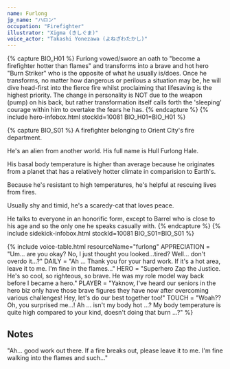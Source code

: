 ```yaml
---
name: Furlong
jp_name: "ハロン"
occupation: "Firefighter"
illustrator: "Xigma (きしぐま)"
voice_actor: "Takashi Yonezawa (よねざわたかし)"
---
```


{% capture BIO_H01 %}
Furlong vowed/swore an oath to "become a firefighter hotter than flames" and transforms into a brave and hot hero "Burn Striker" who is the opposite of what he usually is/does. Once he transforms, no matter how dangerous or perilous a situation may be, he will dive head-first into the fierce fire whilst proclaiming that lifesaving is the highest priority. The change in personality is NOT due to the weapon (pump) on his back, but rather transformation itself calls forth the 'sleeping' courage within him to overtake the fears he has.
{% endcapture %}
{% include hero-infobox.html stockId=10081 BIO_H01=BIO_H01 %}

{% capture BIO_S01 %}
A firefighter belonging to Orient City's fire department.

He's an alien from another world. His full name is Hull Furlong Hale.

His basal body temperature is higher than average because he originates from a planet that has a relatively hotter climate in comparision to Earth's.

Because he's resistant to high temperatures, he's helpful at rescuing lives from fires.

Usually shy and timid, he's a scaredy-cat that loves peace.

He talks to everyone in an honorific form, except to Barrel who is close to his age and so the only one he speaks casually with.
{% endcapture %}
{% include sidekick-infobox.html stockId=10081 BIO_S01=BIO_S01 %}

{% include voice-table.html resourceName="furlong"
APPRECIATION = "Um... are you okay?  No, I just thought you looked...tired? Well... don't overdo it...?"
DAILY = "Ah ... Thank you for your hard work.  If it's a hot area, leave it to me.  I'm fine in the flames..."
HERO = "Superhero Zap the Justice.  He's so cool, so righteous, so brave.  He was my role model way back before I became a hero."
PLAYER = "Yaknow, I've heard our seniors in the hero biz only have those brave figures they have now after overcoming various challenges! Hey, let's do our best together too!"
TOUCH = "Woah??  Oh, you surprised me...!  Ah ... isn't my body hot ...?  My body temperature is quite high compared to your kind, doesn't doing that burn ...?"
%}

## Notes

"Ah... good work out there. If a fire breaks out, please leave it to me. I'm fine walking into the flames and such..."

